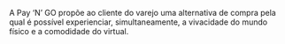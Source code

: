 A Pay ‘N’ GO propõe ao cliente do varejo uma alternativa de compra pela qual é possível experienciar, simultaneamente, a vivacidade do mundo físico e a comodidade do virtual.

